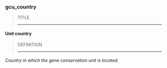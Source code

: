 ### gcu_country



> TITLE
> 
> ------

#### Unit country



> DEFINITION
> 
> ------

###### Country in which the gene conservation unit is located.